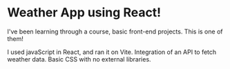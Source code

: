 # Weather App using React!

I've been learning through a course, basic front-end projects. This is one of them! 

I used javaScript in React, and ran it on Vite.
Integration of an API to fetch weather data.
Basic CSS with no external libraries.
